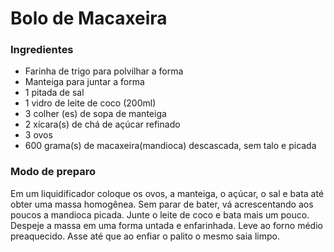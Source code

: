 # Bolo de Macaxeira



### Ingredientes

- Farinha de trigo para polvilhar a forma 
- Manteiga para juntar a forma
- 1 pitada de sal
- 1 vidro de leite de coco (200ml)
- 3 colher (es) de sopa de manteiga
- 2 xícara(s) de chá de açúcar refinado
- 3 ovos
- 600 grama(s) de macaxeira(mandioca) descascada, sem talo e picada



### Modo de preparo

Em um liquidificador coloque os ovos, a manteiga, o açúcar, o sal e bata até obter uma massa homogênea. Sem parar de bater, vá acrescentando aos poucos a mandioca picada. Junte o leite de coco e bata mais um pouco. Despeje a massa em uma forma untada e enfarinhada. Leve ao forno médio preaquecido. Asse até que ao enfiar o palito o mesmo saia limpo.
